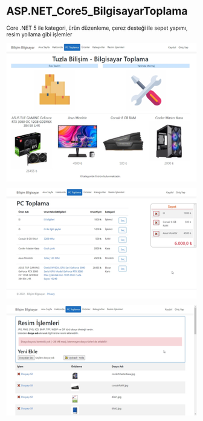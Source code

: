 # ASP.NET_Core5_BilgisayarToplama
 Core .NET 5 ile kategori, ürün düzenleme, çerez desteği ile sepet yapımı, resim yollama gibi işlemler
 
![](https://github.com/tbagriyanik/ASP.NET_Core5_BilgisayarToplama/blob/main/Screen%20Shot%2003-19-22%20at%2008.14%20PM.JPG)

![](https://github.com/tbagriyanik/ASP.NET_Core5_BilgisayarToplama/blob/main/Screen%20Shot%2003-19-22%20at%2008.15%20PM.JPG)

![](https://github.com/tbagriyanik/ASP.NET_Core5_BilgisayarToplama/blob/main/Screen%20Shot%2003-19-22%20at%2008.15%20PM%20001.JPG)
